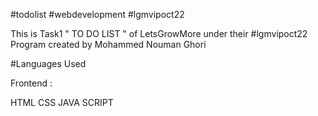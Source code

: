 #todolist #webdevelopment #lgmvipoct22 
 
 This is Task1 " TO DO LIST " of LetsGrowMore under their #lgmvipoct22 Program created by Mohammed Nouman Ghori
 
 #Languages Used

Frontend :

HTML
CSS
JAVA SCRIPT



